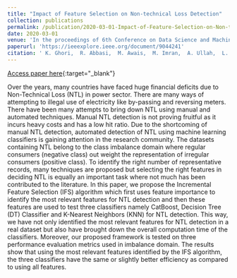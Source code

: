 ```yaml
---
title: "Impact of Feature Selection on Non-technical Loss Detection"
collection: publications
permalink: /publication/2020-03-01-Impact-of-Feature-Selection-on-Non-technical-Loss-Detection
date: 2020-03-01
venue: 'In the proceedings of 6th Conference on Data Science and Machine Learning Applications (CDMA)'
paperurl: 'https://ieeexplore.ieee.org/document/9044241'
citation: ' K. Ghori,  R. Abbasi,  M. Awais,  M. Imran,  A. Ullah,  L. Szathmary, &quot;Impact of Feature Selection on Non-technical Loss Detection.&quot; In the proceedings of 6th Conference on Data Science and Machine Learning Applications (CDMA), 2020.'
---
```


[Access paper here](https://ieeexplore.ieee.org/document/9044241){:target="_blank"}

Over the years, many countries have faced huge financial deficits due to Non-Technical Loss (NTL) in power sector. There are many ways of attempting to illegal use of electricity like by-passing and reversing meters. There have been many attempts to bring down NTL using manual and automated techniques. Manual NTL detection is not proving fruitful as it incurs heavy costs and has a low hit ratio. Due to the shortcoming of manual NTL detection, automated detection of NTL using machine learning classifiers is gaining attention in the research community. The datasets containing NTL belong to the class imbalance domain where regular consumers (negative class) out weight the representation of irregular consumers (positive class). To identify the right number of representative records, many techniques are proposed but selecting the right features in deciding NTL is equally an important task where not much has been contributed to the literature. In this paper, we propose the Incremental Feature Selection (IFS) algorithm which first uses feature importance to identify the most relevant features for NTL detection and then these features are used to test three classifiers namely CatBoost, Decision Tree (DT) Classifier and K-Nearest Neighbors (KNN) for NTL detection. This way, we have not only identified the most relevant features for NTL detection in a real dataset but also have brought down the overall computation time of the classifiers. Moreover, our proposed framework is tested on three performance evaluation metrics used in imbalance domain. The results show that using the most relevant features identified by the IFS algorithm, the three classifiers have the same or slightly better efficiency as compared to using all features.
